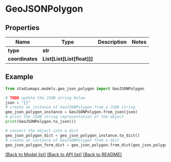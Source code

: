 # GeoJSONPolygon


## Properties

Name | Type | Description | Notes
------------ | ------------- | ------------- | -------------
**type** | **str** |  | 
**coordinates** | **List[List[List[float]]]** |  | 

## Example

```python
from stadiamaps.models.geo_json_polygon import GeoJSONPolygon

# TODO update the JSON string below
json = "{}"
# create an instance of GeoJSONPolygon from a JSON string
geo_json_polygon_instance = GeoJSONPolygon.from_json(json)
# print the JSON string representation of the object
print(GeoJSONPolygon.to_json())

# convert the object into a dict
geo_json_polygon_dict = geo_json_polygon_instance.to_dict()
# create an instance of GeoJSONPolygon from a dict
geo_json_polygon_form_dict = geo_json_polygon.from_dict(geo_json_polygon_dict)
```
[[Back to Model list]](../README.md#documentation-for-models) [[Back to API list]](../README.md#documentation-for-api-endpoints) [[Back to README]](../README.md)


